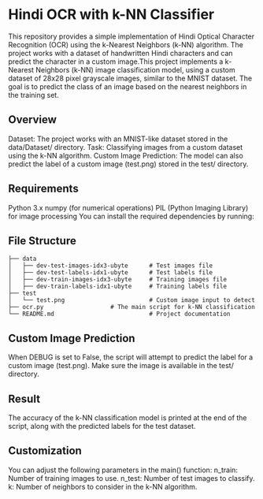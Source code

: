 # Hindi OCR with k-NN Classifier
This repository provides a simple implementation of Hindi Optical Character Recognition (OCR) using the k-Nearest Neighbors (k-NN) algorithm. The project works with a dataset of handwritten Hindi characters and can predict the character in a custom image.This project implements a k-Nearest Neighbors (k-NN) image classification model, using a custom dataset of 28x28 pixel grayscale images, similar to the MNIST dataset. The goal is to predict the class of an image based on the nearest neighbors in the training set.

## Overview
Dataset: The project works with an MNIST-like dataset stored in the data/Dataset/ directory.
Task: Classifying images from a custom dataset using the k-NN algorithm.
Custom Image Prediction: The model can also predict the label of a custom image (test.png) stored in the test/ directory.
## Requirements
Python 3.x
numpy (for numerical operations)
PIL (Python Imaging Library) for image processing
You can install the required dependencies by running:

## File Structure
```
├── data
│   ├── dev-test-images-idx3-ubyte      # Test images file
│   ├── dev-test-labels-idx1-ubyte      # Test labels file
│   ├── dev-train-images-idx3-ubyte     # Training images file
│   ├── dev-train-labels-idx1-ubyte     # Training labels file
├── test
│   └── test.png                        # Custom image input to detect 
├── ocr.py                   # The main script for k-NN classification
└── README.md                           # Project documentation
```

## Custom Image Prediction
When DEBUG is set to False, the script will attempt to predict the label for a custom image (test.png). Make sure the image is available in the test/ directory.

## Result
The accuracy of the k-NN classification model is printed at the end of the script, along with the predicted labels for the test dataset.

## Customization
You can adjust the following parameters in the main() function: 
n_train: Number of training images to use. 
n_test: Number of test images to classify. 
k: Number of neighbors to consider in the k-NN algorithm.
